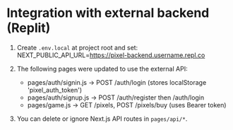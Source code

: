 Integration with external backend (Replit)
==========================================

1. Create `.env.local` at project root and set:
   NEXT_PUBLIC_API_URL=https://pixel-backend.username.repl.co

2. The following pages were updated to use the external API:
   - pages/auth/signin.js -> POST /auth/login (stores localStorage 'pixel_auth_token')
   - pages/auth/signup.js -> POST /auth/register then /auth/login
   - pages/game.js -> GET /pixels, POST /pixels/buy (uses Bearer token)

3. You can delete or ignore Next.js API routes in `pages/api/*`.
